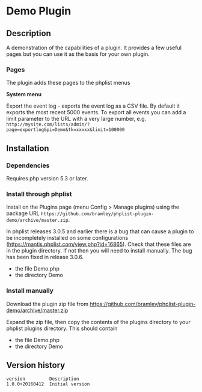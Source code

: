 # Demo Plugin #

## Description ##

A demonstration of the capabilities of a plugin. It provides a few useful pages but you can use it as the basis for your own plugin.

### Pages ###

The plugin adds these pages to the phplist menus

**System menu**

Export the event log - exports the event log as a CSV file. By default it exports the most recent 5000 events. To export all events you can
add a limit parameter to the URL with a very large number, e.g. `http://mysite.com/lists/admin/?page=exportlog&pi=Demo&tk=xxxxx&limit=100000`

## Installation ##

### Dependencies ###

Requires php version 5.3 or later.

### Install through phplist ###
Install on the Plugins page (menu Config > Manage plugins) using the package URL `https://github.com/bramley/phplist-plugin-demo/archive/master.zip`.

In phplist releases 3.0.5 and earlier there is a bug that can cause a plugin to be incompletely installed on some configurations (<https://mantis.phplist.com/view.php?id=16865>). 
Check that these files are in the plugin directory. If not then you will need to install manually. The bug has been fixed in release 3.0.6.

* the file Demo.php
* the directory Demo

### Install manually ###
Download the plugin zip file from <https://github.com/bramley/phplist-plugin-demo/archive/master.zip>

Expand the zip file, then copy the contents of the plugins directory to your phplist plugins directory.
This should contain

* the file Demo.php
* the directory Demo

## Version history ##

    version         Description
    1.0.0+20160412  Initial version
